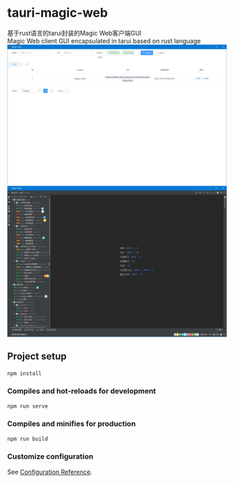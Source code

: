 # tauri-magic-web
基于rust语言的tarui封装的Magic Web客户端GUI  
Magic Web client GUI encapsulated in tarui based on rust language
![](README_files/1.jpg)
![](README_files/2.jpg)
## Project setup
```
npm install
```

### Compiles and hot-reloads for development
```
npm run serve
```

### Compiles and minifies for production
```
npm run build
```

### Customize configuration
See [Configuration Reference](https://cli.vuejs.org/config/).
